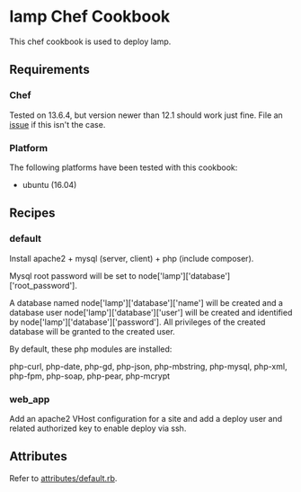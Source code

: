 # lamp Chef Cookbook

This chef cookbook is used to deploy lamp.

## Requirements

### Chef

Tested on 13.6.4, but version newer than 12.1 should work just fine. File an [issue](https://bitbucket.org/wangql-dev/lamp/issues) if this isn't the case.

### Platform

The following platforms have been tested with this cookbook:

* ubuntu (16.04) 

## Recipes

### default

Install apache2 + mysql (server, client) + php (include composer).

Mysql root password will be set to node['lamp']['database']['root_password']. 

A database named node['lamp']['database']['name'] will be created and a database user 
node['lamp']['database']['user'] will be created and identified by node['lamp']['database']['password'].
All privileges of the created database will be granted to the created user.

By default, these php modules are installed:

php-curl, php-date, php-gd, php-json, php-mbstring, php-mysql, php-xml, php-fpm, php-soap, php-pear, php-mcrypt

### web_app

Add an apache2 VHost configuration for a site and add a deploy user and related authorized key to enable deploy via ssh.

## Attributes

Refer to [attributes/default.rb](https://bitbucket.org/wangql-dev/lamp/src/master/attributes/default.rb).